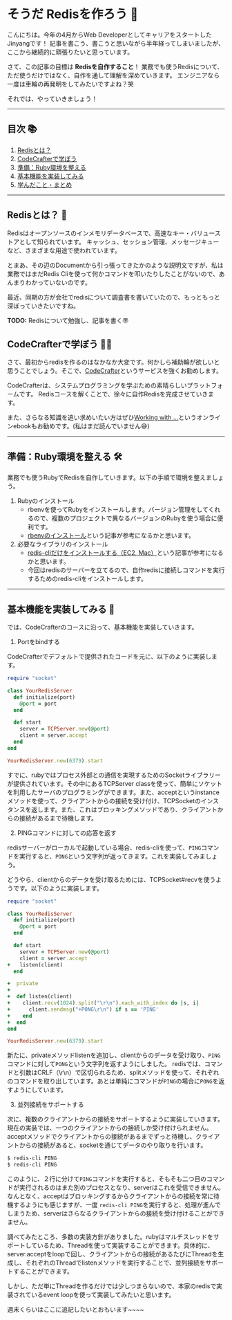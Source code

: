 # そうだ Redisを作ろう 🚀

こんにちは。今年の4月からWeb DeveloperとしてキャリアをスタートしたJinyangです！
記事を書こう、書こうと思いながら半年経ってしまいましたが、ここから継続的に頑張りたいと思っています。

さて、この記事の目標は **Redisを自作すること**！
業務でも使うRedisについて、ただ使うだけではなく、自作を通して理解を深めていきます。
エンジニアなら一度は車輪の再発明をしてみたいですよね？笑

それでは、やっていきましょう！

---

## 目次 📚

1. [Redisとは？](#redis)
2. [CodeCrafterで学ぼう](#codecrafterで学ぼう)
3. [準備：Ruby環境を整える](#準備ruby環境を整える)
4. [基本機能を実装してみる](#基本機能を実装してみる)
5. [学んだこと・まとめ](#学んだことまとめ)

---

## Redisとは？ 🤔 <a id="redis"></a>

Redisはオープンソースのインメモリデータベースで、高速なキー・バリューストアとして知られています。
キャッシュ、セッション管理、メッセージキューなど、さまざまな用途で使われています。

とまあ、その辺のDocumentから引っ張ってきたかのような説明文ですが、私は業務ではまだRedis Cliを使って何かコマンドを叩いたりしたことがないので、あんまりわかっていないのです。

最近、同期の方が会社でredisについて調査書を書いていたので、もっともっと深ぼっていきたいですね。

**TODO:** Redisについて勉強し、記事を書く〠

## CodeCrafterで学ぼう 🧑‍💻 <a id="codecrafterで学ぼう"></a>

さて、最初からredisを作るのはなかなか大変です。何かしら補助輪が欲しいと思うことでしょう。そこで、[CodeCrafter](https://app.codecrafters.io/catalog)というサービスを強くお勧めします。

CodeCrafterは、システムプログラミングを学ぶための素晴らしいプラットフォームです。
Redisコースを解くことで、徐々に自作Redisを完成させていきます。

また、さらなる知識を追い求めいたい方はぜひ[Working with ...](https://workingwithruby.com/)というオンラインebookもお勧めです。(私はまだ読んでいません😅)

---

## 準備：Ruby環境を整える 🛠 <a id="準備ruby環境を整える"></a>

業務でも使うRubyでRedisを自作していきます。以下の手順で環境を整えましょう。

1. Rubyのインストール
   - rbenvを使ってRubyをインストールします。バージョン管理をしてくれるので、複数のプロジェクトで異なるバージョンのRubyを使う場合に便利です。
   - [rbenvのインストール](https://qiita.com/kiharito/items/240911cc43bb9a1f4356)という記事が参考になるかと思います。
2. 必要なライブラリのインストール
   - [redis-cliだけをインストールする（EC2, Mac）](https://qiita.com/ajitama/items/ad37d9795e5cfdb840d2)という記事が参考になるかと思います。
   - 今回はredisのサーバーを立てるので、自作redisに接続しコマンドを実行するためのredis-cliをインストールします。

---

## 基本機能を実装してみる 💾 <a id="基本機能を実装してみる"></a>

では、CodeCrafterのコースに沿って、基本機能を実装していきます。

1. Portをbindする

CodeCrafterでデフォルトで提供されたコードを元に、以下のように実装します。

```ruby:server.rb
require "socket"

class YourRedisServer
  def initialize(port)
    @port = port
  end

  def start
    server = TCPServer.new(@port)
    client = server.accept
  end
end

YourRedisServer.new(6379).start
```

すでに、rubyではプロセス外部との通信を実現するためのSocketライブラリーが提供されています。その中にあるTCPServer classを使って、簡単にソケットを利用したサーバのプログラミングができます。また、acceptというinstanceメソッドを使って、クライアントからの接続を受け付け、TCPSocketのインスタンスを返します。また、これはブロッキングメソッドであり、クライアントからの接続があるまで待機します。


2. PINGコマンドに対しての応答を返す

redisサーバーがローカルで起動している場合、redis-cliを使って、`PING`コマンドを実行すると、`PONG`という文字列が返ってきます。これを実装してみましょう。

どうやら、clientからのデータを受け取るためには、TCPSocket#recvを使うようです。以下のように実装します。

```diff_ruby:server.rb
require "socket"

class YourRedisServer
  def initialize(port)
    @port = port
  end

  def start
    server = TCPServer.new(@port)
    client = server.accept
+   listen(client)
  end

+  private
+
+  def listen(client)
+    client.recv(1024).split("\r\n").each_with_index do |s, i|
+      client.sendmsg("+PONG\r\n") if s == 'PING'
+    end
+  end
end

YourRedisServer.new(6379).start

```

新たに、privateメソッドlistenを追加し、clientからのデータを受け取り、`PING`コマンドに対して`PONG`という文字列を返すようにしました。
redisでは、コマンドと引数はCRLF（\r\n）で区切られるため、splitメソッドを使って、それぞれのコマンドを取り出しています。あとは単純にコマンドが`PING`の場合に`PONG`を返すようにしています。

3. 並列接続をサポートする

次に、複数のクライアントからの接続をサポートするように実装していきます。
現在の実装では、一つのクライアントからの接続しか受け付けられません。acceptメソッドでクライアントからの接続があるまでずっと待機し、クライアントからの接続があると、socketを通じてデータのやり取りを行います。

```bash
$ redis-cli PING
$ redis-cli PING
```

このように、２行に分けて`PING`コマンドを実行すると、そもそも二つ目のコマンドが実行されるのはまた別のプロセスとなり、serverはこれを受信できません。なんとなく、acceptはブロッキングするからクライアントからの接続を常に待機するようにも感じますが、一度
`redis-cli PING`を実行すると、処理が進んでしまうため、serverはさらなるクライアントからの接続を受け付けることができません。

調べてみたところ、多数の実装方針がありました。rubyはマルチスレッドをサポートしているため、Threadを使って実装することができます。具体的に、server.acceptをloopで回し、クライアントからの接続があるたびにThreadを生成し、それぞれのThreadでlistenメソッドを実行することで、並列接続をサポートすることができます。

しかし、ただ単にThreadを作るだけでは少しつまらないので、本家のredisで実装されているevent loopを使って実装してみたいと思います。

週末くらいはここに追記したいとおもいます~~~~
